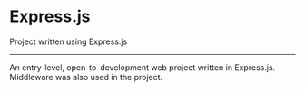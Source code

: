 # Express.js
Project written using Express.js
**************

An entry-level, open-to-development web project written in Express.js. Middleware was also used in the project.
